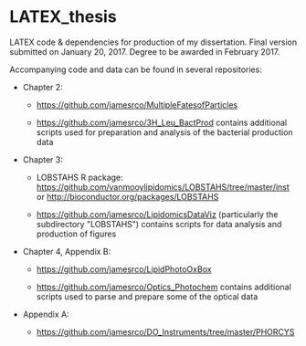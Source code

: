 # LATEX_thesis
LATEX code &amp; dependencies for production of my dissertation. Final version submitted on January 20, 2017. Degree to be awarded in February 2017.

Accompanying code and data can be found in several repositories:

   * Chapter 2:

       - https://github.com/jamesrco/MultipleFatesofParticles

       - https://github.com/jamesrco/3H_Leu_BactProd contains additional scripts used for preparation and analysis of the bacterial production data

   * Chapter 3:

       - LOBSTAHS R package: https://github.com/vanmooylipidomics/LOBSTAHS/tree/master/inst or http://bioconductor.org/packages/LOBSTAHS

       - https://github.com/jamesrco/LipidomicsDataViz (particularly the subdirectory "LOBSTAHS") contains scripts for data analysis and production of figures

   * Chapter 4, Appendix B:

       - https://github.com/jamesrco/LipidPhotoOxBox

       - https://github.com/jamesrco/Optics_Photochem contains additional scripts used to parse and prepare some of the optical data

   * Appendix A:
  
       - https://github.com/jamesrco/DO_Instruments/tree/master/PHORCYS